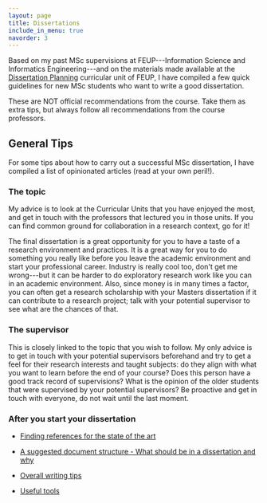 ```yaml
---
layout: page
title: Dissertations
include_in_menu: true
navorder: 3
---
```


Based on my past MSc supervisions at FEUP---Information Science and Informatics Engineering---and on the materials made available at the [Dissertation Planning](https://sigarra.up.pt/feup/pt/UCURR_GERAL.FICHA_UC_VIEW?pv_ocorrencia_id=420041) curricular unit of FEUP, I have compiled a few quick guidelines for new MSc students who want to write a good dissertation.

These are NOT official recommendations from the course. Take them as extra tips, but always follow all recommendations from the course professors.

## General Tips

For some tips about how to carry out a successful MSc dissertation, I have compiled a list of opinionated articles (read at your own peril!).

### The topic

My advice is to look at the Curricular Units that you have enjoyed the most, and get in touch with the professors that lectured you in those units. If you can find common ground for collaboration in a research context, go for it!

The final dissertation is a great opportunity for you to have a taste of a research environment and practices. It is a great way for you to do something you really like before you leave the academic environment and start your professional career. Industry is really cool too, don't get me wrong---but it can be harder to do exploratory research work like you can in an academic environment. Also, since money is in many times a factor, you can often get a research scholarship with your Masters dissertation if it can contribute to a research project; talk with your potential supervisor to see what are the chances of that.

### The supervisor

This is closely linked to the topic that you wish to follow. My only advice is to get in touch with your potential supervisors beforehand and try to get a feel for their research interests and taught subjects: do they align with what you want to learn before the end of your course? Does this person have a good track record of supervisions? What is the opinion of the older students that were supervised by your potential supervisors? Be proactive and get in touch with everyone, do not wait until the last moment.


### After you start your dissertation

- [Finding references for the state of the art](/2018/12/10/how-to-search-for-references-for-the-pdis-sota)

- [A suggested document structure - What should be in a dissertation and why](/dissertations/structure)

- [Overall writing tips](/dissertations/general_writing_tips)

- [Useful tools](/dissertations/tools)
